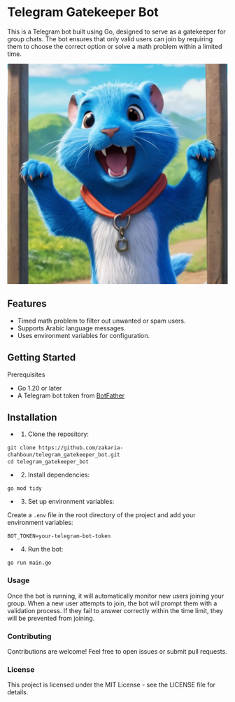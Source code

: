 # Telegram Gatekeeper Bot

This is a Telegram bot built using Go, designed to serve as a gatekeeper for group chats. The bot ensures that only valid users can join by requiring them to choose the correct option or solve a math problem within a limited time.

![Bot Icon](assets/gatekeeper_bot_icon.jpg)

## Features
* Timed math problem to filter out unwanted or spam users.
* Supports Arabic language messages.
* Uses environment variables for configuration.

## Getting Started

Prerequisites

* Go 1.20 or later
* A Telegram bot token from [BotFather](https://telegram.me/BotFather)

## Installation

* 1. Clone the repository:

```console
git clone https://github.com/zakaria-chahboun/telegram_gatekeeper_bot.git
cd telegram_gatekeeper_bot
```

* 2. Install dependencies:

```console
go mod tidy
```

* 3. Set up environment variables:

Create a `.env` file in the root directory of the project and add your environment variables:

```env
BOT_TOKEN=your-telegram-bot-token
```

* 4. Run the bot:

```console
go run main.go
```

### Usage
Once the bot is running, it will automatically monitor new users joining your group. When a new user attempts to join, the bot will prompt them with a validation process. If they fail to answer correctly within the time limit, they will be prevented from joining.

### Contributing
Contributions are welcome! Feel free to open issues or submit pull requests.

### License
This project is licensed under the MIT License - see the LICENSE file for details.
